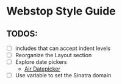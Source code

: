 Webstop Style Guide
===================

TODOS:
------

- [ ] includes that can accept indent levels
- [ ] Reorganize the Layout section
- [ ] Explore date pickers 
    - [Air Datepicker](http://t1m0n.name/air-datepicker/docs/)
- [ ] Use variable to set the Sinatra domain
